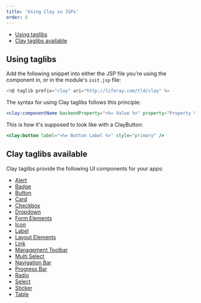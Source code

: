```yaml
---
title: 'Using Clay in JSPs'
order: 6
---
```


<div class="nav-toc-absolute">
<div class="nav-toc">

-   [Using taglibs](#using-taglibs)
-   [Clay taglibs available](#clay-taglibs-available)

</div>
</div>

## Using taglibs

Add the following snippet into either the JSP file you're using the component in, or in the module's `init.jsp` file:

```jsx
<%@ taglib prefix="clay" uri="http://liferay.com/tld/clay" %>
```

The syntax for using Clay taglibs follows this principle:

```jsx
<clay:componentName backendProperty="<%= Value %>" property="Property Value" />
```

This is how it's supposed to look like with a ClayButton:

```jsx
<clay:button label="<%= Button Label %>" style="primary" />
```

## Clay taglibs available

Clay taglibs provide the following UI components for your apps:

-   [Alert](/docs/components/alert.html)
-   [Badge](/docs/components/badge.html)
-   [Button](/docs/components/button.html)
-   [Card](/docs/components/card.html)
-   [Checkbox](/docs/components/checkbox.html)
-   [Dropdown](/docs/components/drop-down.html)
-   [Form Elements](/docs/components/form.html)
-   [Icon](/docs/components/icon.html)
-   [Label](/docs/components/label.html)
-   [Layout Elements](/docs/components/layout.html)
-   [Link](/docs/components/link.html)
-   [Management Toolbar](/docs/components/management-toolbar.html)
-   [Multi Select](/docs/components/multi-select.html)
-   [Navigation Bar](/docs/components/navigation-bar.html)
-   [Progress Bar](/docs/components/progress-bar.html)
-   [Radio](/docs/components/radio.html)
-   [Select](/docs/components/select.html)
-   [Sticker](/docs/components/sticker.html)
-   [Table](/docs/components/table.html)
